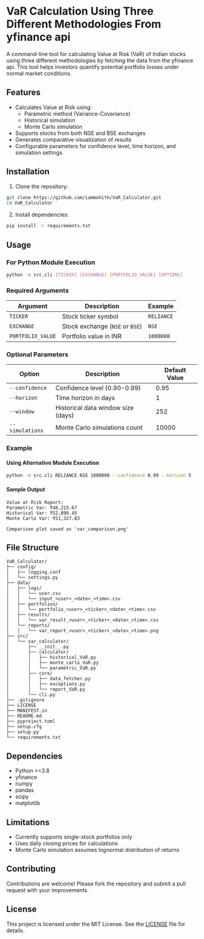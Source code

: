 # VaR Calculation Using Three Different Methodologies From yfinance api

A command-line tool for calculating Value at Risk (VaR) of Indian stocks using three different methodologies by fetching the data from the yfinance api. This tool helps investors quantify potential portfolio losses under normal market conditions.

## Features

- Calculates Value at Risk using:
  - Parametric method (Variance-Covariance)
  - Historical simulation
  - Monte Carlo simulation
- Supports stocks from both NSE and BSE exchanges
- Generates comparative visualization of results
- Configurable parameters for confidence level, time horizon, and simulation settings

## Installation

1. Clone the repository:
```bash
git clone https://github.com/iammohith/VaR_Calculator.git
cd VaR_Calculator
```

2. Install dependencies:
```bash
pip install -r requirements.txt
```

## Usage

### For Python Module Execution
```bash
python -m src.cli [TICKER] [EXCHANGE] [PORTFOLIO_VALUE] [OPTIONS]
```

### Required Arguments
| Argument          | Description                         | Example       |
|-------------------|-------------------------------------|---------------|
| `TICKER`          | Stock ticker symbol                 | `RELIANCE`    |
| `EXCHANGE`        | Stock exchange (`NSE` or `BSE`)     | `NSE`         |
| `PORTFOLIO_VALUE` | Portfolio value in INR              | `1000000`     |

### Optional Parameters
| Option              | Description                          | Default Value |
|---------------------|--------------------------------------|---------------|
| `--confidence`      | Confidence level (0.90-0.99)         | 0.95          |
| `--horizon`         | Time horizon in days                 | 1             |
| `--window`          | Historical data window size (days)   | 252           |
| `--simulations`     | Monte Carlo simulations count        | 10000         |

### Example

#### Using Alternative Module Execution
```bash
python -m src.cli RELIANCE NSE 1000000 --confidence 0.99 --horizon 5
```

#### Sample Output
```
Value at Risk Report:
Parametric Var: ₹48,215.67
Historical Var: ₹52,890.45
Monte Carlo Var: ₹51,327.83

Comparison plot saved as 'var_comparison.png'
```

## File Structure
```
VaR_Calculator/
├── config/
│   ├── logging.conf
│   └── settings.py
├── data/
│   ├── logs/
│   │   └── user.csv
│   │   └── input_<user>_<date>_<time>.csv
│   ├── portfolios/
│   │   └── portfolio_<user>_<ticker>_<date>_<time>.csv
│   ├── results/
│   │   └── var_result_<user>_<ticker>_<date>_<time>.csv
│   └── reports/
│   │   └── var_report_<user>_<ticker>_<date>_<time>.png
├── src/
│   └── var_calculator/
│       ├── __init__.py
│       ├── calculator/
│       │   ├── historical_VaR.py
│       │   ├── monte_carlo_VaR.py
│       │   └── parametric_VaR.py
│       ├── core/
│       │   ├── data_fetcher.py
│       │   ├── exceptions.py
│       │   └── report_VaR.py
│       └── cli.py
├── .gitignore
├── LICENSE
├── MANIFEST.in
├── README.md
├── pyproject.toml
├── setup.cfg
├── setup.py
└── requirements.txt
```

## Dependencies
- Python >=3.8
- yfinance
- numpy
- pandas
- scipy
- matplotlib

## Limitations
- Currently supports single-stock portfolios only
- Uses daily closing prices for calculations
- Monte Carlo simulation assumes lognormal distribution of returns

## Contributing
Contributions are welcome! Please fork the repository and submit a pull request with your improvements.

## License
This project is licensed under the MIT License. See the [LICENSE](LICENSE) file for details.

